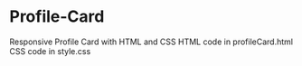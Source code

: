 # Profile-Card
Responsive Profile Card with HTML and CSS
HTML code in profileCard.html
<br>
CSS code in style.css
